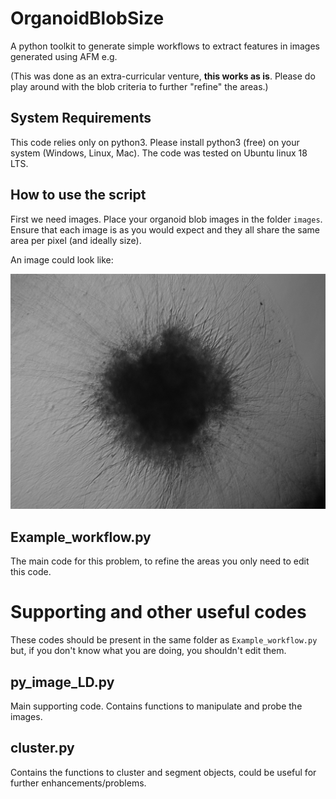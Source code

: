 # OrganoidBlobSize
A python toolkit to generate simple workflows to extract features in images generated using AFM e.g.

(This was done as an extra-curricular venture, **this works as is**. Please do play around with the blob criteria to further "refine" the areas.)

## System Requirements

This code relies only on python3. Please install python3 (free) on your system (Windows, Linux, Mac). The code was tested on Ubuntu linux 18 LTS.

## How to use the script

First we need images. Place your organoid blob images in the folder ``images``. Ensure that each image is as you would expect and they all share the same area per pixel (and ideally size).

An image could look like:

![organoid](organoid_example.png)


## Example_workflow.py

The main code for this problem, to refine the areas you only need to edit this code.


# Supporting and other useful codes

These codes should be present in the same folder as ``Example_workflow.py`` but, if you don't know what you are doing, you shouldn't edit them.

## py_image_LD.py 

Main supporting code. Contains functions to manipulate and probe the images.

## cluster.py

Contains the functions to cluster and segment objects, could be useful for further enhancements/problems.
